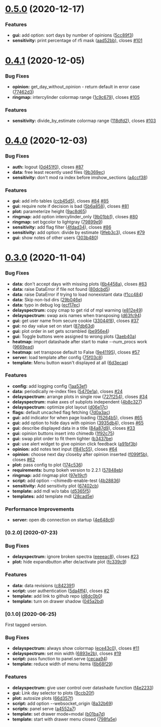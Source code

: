 # [0.5.0](https://github.com/chime-experiment/bondia/compare/v0.4.1...v0.5.0) (2020-12-17)


### Features

* **gui:** add option: sort days by number of opinions ([5cc89f3](https://github.com/chime-experiment/bondia/commit/5cc89f3b14570945064f737cc6bb5eefc1771c1b))
* **sensitivity:** print percentage of rfi mask ([aad52bb](https://github.com/chime-experiment/bondia/commit/aad52bbfd1e852ae2a34ed630b97fdc06d803507)), closes [#101](https://github.com/chime-experiment/bondia/issues/101)



# [0.4.1](https://github.com/chime-experiment/bondia/compare/v0.4.0...v0.4.1) (2020-12-05)


### Bug Fixes

* **opinion:** get_day_without_opinion - return default in error case ([77462d3](https://github.com/chime-experiment/bondia/commit/77462d3911328c3fe670da08559e93f36e6a44c0))
* **ringmap:** intercylinder colormap range ([1c9c679](https://github.com/chime-experiment/bondia/commit/1c9c6798046a840c6aa8430a63d3e758254f2860)), closes [#105](https://github.com/chime-experiment/bondia/issues/105)


### Features

* **sensitivity:** divide_by_estimate colormap range ([118dfd2](https://github.com/chime-experiment/bondia/commit/118dfd2361f1c1d7e4cae3d6f69594e394536c8b)), closes [#103](https://github.com/chime-experiment/bondia/issues/103)



# [0.4.0](https://github.com/chime-experiment/bondia/compare/v0.3.0...v0.4.0) (2020-12-03)


### Bug Fixes

* **auth:** logout ([0d451f0](https://github.com/chime-experiment/bondia/commit/0d451f0d37fe00478e677e87b6259d1c73a92615)), closes [#87](https://github.com/chime-experiment/bondia/issues/87)
* **data:** free least recently used files ([9b369ec](https://github.com/chime-experiment/bondia/commit/9b369ec91c52c81c536973a72b2363f6edeefae9))
* **sensitivity:** don't mod ra index before imshow_sections ([a4ccf38](https://github.com/chime-experiment/bondia/commit/a4ccf384558c02a40b6d7d1e7fe6dcf415f11d72))


### Features

* **gui:** add info tables ([ccb45d5](https://github.com/chime-experiment/bondia/commit/ccb45d54baafa4cdf3bd56dbdbabb6e38e184622)), closes [#84](https://github.com/chime-experiment/bondia/issues/84) [#85](https://github.com/chime-experiment/bondia/issues/85)
* **gui:** require note if decision is bad ([5b6a858](https://github.com/chime-experiment/bondia/commit/5b6a8583537c5ae9d8d321244e9837813795bfca)), closes [#81](https://github.com/chime-experiment/bondia/issues/81)
* **plot:** parameterize height ([9ac8d65](https://github.com/chime-experiment/bondia/commit/9ac8d65874ed5d2f3a94adc140fd8941ecde743d))
* **ringmap:** add option intercylinder_only ([9b01bb1](https://github.com/chime-experiment/bondia/commit/9b01bb1c5488edaa500abee668cc38000c3e6408)), closes [#80](https://github.com/chime-experiment/bondia/issues/80)
* **ringmap:** set bgcolor to lightgray ([79899e9](https://github.com/chime-experiment/bondia/commit/79899e9ed6634472f8cc6d0ff1e966108392e486))
* **sensitivity:** add flag filter ([4fdad34](https://github.com/chime-experiment/bondia/commit/4fdad342fce40089e3c703a06e9ad40909a3f918)), closes [#86](https://github.com/chime-experiment/bondia/issues/86)
* **sensitivity:** add option: divide by estimate ([9feb3c3](https://github.com/chime-experiment/bondia/commit/9feb3c39d3a245da23d438b9fbfc56a0a8629b62)), closes [#79](https://github.com/chime-experiment/bondia/issues/79)
* **gui:** show notes of other users ([303b480](https://github.com/chime-experiment/bondia/commit/303b480b0600bd7d261c6f7b829cf18259e711c2))



# [0.3.0](https://github.com/chime-experiment/bondia/compare/v0.2.0...v0.3.0) (2020-11-04)


### Bug Fixes

* **data:** don't accept days with missing plots ([6b4458a](https://github.com/chime-experiment/bondia/commit/6b4458a986bea16dfc2852f961d28519bb69031a)), closes [#63](https://github.com/chime-experiment/bondia/issues/63)
* **data:** raise DataError if file not found ([80dcbd5](https://github.com/chime-experiment/bondia/commit/80dcbd5d116cff02587e9e351f9449ede1913d88))
* **data:** raise DataError if trying to load nonexistant data ([f1cc484](https://github.com/chime-experiment/bondia/commit/f1cc4846a3ae571036d08eddc862a3465c5c260a))
* **data:** Skip non-lsd dirs ([29b046e](https://github.com/chime-experiment/bondia/commit/29b046e539bb72c3bf8ca1dde01bead924a7ad44))
* **data:** typo in debug log ([ecf17ec](https://github.com/chime-experiment/bondia/commit/ecf17ecc70f01faad75f1b5a285cfea7f19ab96a))
* **delayspectrum:** copy cmap to get rid of mpl warning ([e812e49](https://github.com/chime-experiment/bondia/commit/e812e49bb1d7a1015c54865c9e6b9206d77469ef))
* **delayspectrum:** swap axis names when transposing ([d63fc94](https://github.com/chime-experiment/bondia/commit/d63fc94779420922d85f8fe07e5e4f44353f770e))
* **gui:** get user name from secure cookie ([33044f8](https://github.com/chime-experiment/bondia/commit/33044f8a1b28be9266d51d82c64e738e5b986597)), closes [#37](https://github.com/chime-experiment/bondia/issues/37)
* **gui:** no day value set on start ([87db63d](https://github.com/chime-experiment/bondia/commit/87db63de4b71993c3190f7e60088cc08c84a0107))
* **gui:** plot order in set gets scrambled ([be956e4](https://github.com/chime-experiment/bondia/commit/be956e447cae55289ec7c11ef4cf8f489e99295e))
* **gui:** Toggle buttons were assigned to wrong plots ([3aeb40a](https://github.com/chime-experiment/bondia/commit/3aeb40ad0bcec9e3368412a1b1bbf3edc6da0304))
* **heatmap:** import datashade after start to make --num_procs work ([9669ead](https://github.com/chime-experiment/bondia/commit/9669ead3b4dfc417fd35978a2509323e99cfddc0))
* **heatmap:** set transpose default to False ([9e41195](https://github.com/chime-experiment/bondia/commit/9e4119510d221bfd4f47eb88a9675ee64f58256e)), closes [#57](https://github.com/chime-experiment/bondia/issues/57)
* **server:** load template after config ([75f03c8](https://github.com/chime-experiment/bondia/commit/75f03c8c449f0a4621bfd02f0cd3c482547362cb))
* **template:** Menu button wasn't displayed at all ([6d3ecae](https://github.com/chime-experiment/bondia/commit/6d3ecaea48ed38822748b9851e73e2f810b1b1f6))


### Features

* **config:** add logging config ([1aa53ef](https://github.com/chime-experiment/bondia/commit/1aa53efd997d83f35847fb0bd5212db71b48b36a))
* **data:** periodically re-index files ([5470e1a](https://github.com/chime-experiment/bondia/commit/5470e1a9be39245c4864dd64756bd1bbbcd75313)), closes [#24](https://github.com/chime-experiment/bondia/issues/24)
* **delayspectrum:** arrange plots in single row ([727f254](https://github.com/chime-experiment/bondia/commit/727f2546465c66869e5677fb46d9b5395a34408e)), closes [#34](https://github.com/chime-experiment/bondia/issues/34)
* **delayspectrum:** make axes of subplots independent ([4b8c327](https://github.com/chime-experiment/bondia/commit/4b8c3273af2649e012de9d3eee77bcb4bce81b5e))
* **delayspectrum:** optimize plot layout ([d06e17c](https://github.com/chime-experiment/bondia/commit/d06e17cab33f549694abdad3b9e77a1c1b48b454))
* **flags:** default uncached flag fetching ([7d0a3ac](https://github.com/chime-experiment/bondia/commit/7d0a3ac6b79937752c4ae7cff221bfd97e47d2a1))
* **gui:** add indicator for when page loading ([15264b5](https://github.com/chime-experiment/bondia/commit/15264b5b80c921c633132fa8007004fb89f82b33)), closes [#65](https://github.com/chime-experiment/bondia/issues/65)
* **gui:** add option to hide days with opinion ([3935db4](https://github.com/chime-experiment/bondia/commit/3935db4bf8489dcbaa62df0b93c0a720e5c1745f)), closes [#65](https://github.com/chime-experiment/bondia/issues/65)
* **gui:** describe displayed data in a title ([84a87d9](https://github.com/chime-experiment/bondia/commit/84a87d9002304010e30683a46be7e640635079c6)), closes [#33](https://github.com/chime-experiment/bondia/issues/33)
* **gui:** opinion buttons insert into chimedb ([1f92c75](https://github.com/chime-experiment/bondia/commit/1f92c75b58ef05f95e70a3ff7902331aff0073cf))
* **gui:** swap plot order to fit them tighter ([b3437be](https://github.com/chime-experiment/bondia/commit/b3437be14deb2bd24c182f1f21e088df6577931d))
* **gui:** use alert widget to give opinion click feedback ([a91bf3b](https://github.com/chime-experiment/bondia/commit/a91bf3b0646e2443a51f18b767ad53dc78bb8c83))
* **opinion:** add notes text input ([f841c55](https://github.com/chime-experiment/bondia/commit/f841c5548a6ef0b6b69c31a116d6dbcf412849d7)), closes [#64](https://github.com/chime-experiment/bondia/issues/64)
* **opinion:** choose next day closeby after opinion inserted ([f099f5b](https://github.com/chime-experiment/bondia/commit/f099f5bcf1e7f67db112ecc3c7b9a3f36337ffd8)), closes [#62](https://github.com/chime-experiment/bondia/issues/62)
* **plot:** pass config to plot ([174c536](https://github.com/chime-experiment/bondia/commit/174c5366bc44f51e5a9a2356a45660e6b29ab520))
* **requirements:** bump bokeh version to 2.2.1 ([57848eb](https://github.com/chime-experiment/bondia/commit/57848eb96adac05a02bbf75f81712975cb56a074))
* **ringmap:** add ringmap plot ([97e19cf](https://github.com/chime-experiment/bondia/commit/97e19cf8e392a224902ecde6b39cbc1e303a70aa))
* **script:** add option --chimedb-enable-test ([4b28836](https://github.com/chime-experiment/bondia/commit/4b28836b73721f7c4217ebac34e23bdb13c7a537))
* **sensitivity:** Add sensitivity plot ([67402cb](https://github.com/chime-experiment/bondia/commit/67402cb7f1d254d4d2c05a6911a18b65c640d27a))
* **template:** add mdl w/o tabs ([d5365f5](https://github.com/chime-experiment/bondia/commit/d5365f56dfd3562e4ab3ee7b9c910e5c3ae138de))
* **templates:** add template mdl ([28cad5e](https://github.com/chime-experiment/bondia/commit/28cad5e73458f7bc8e5036a36e78152d10092cdb))


### Performance Improvements

* **server:** open db connection on startup ([4e648c6](https://github.com/chime-experiment/bondia/commit/4e648c68e98b7160a98c302386d9b56845b69adb))



### [0.2.0]  (2020-07-23)


### Bug Fixes

* **delayspectrum:** ignore broken spectra ([eeeeac8](https://github.com/chime-experiment/bondia/commit/eeeeac8c4abad2a860b9faf036eae98664b74af5)), closes [#23](https://github.com/chime-experiment/bondia/issues/23)
* **plot:** hide expandbutton after de/activate plot ([fc339c9](https://github.com/chime-experiment/bondia/commit/fc339c9c5c7a9544aa19e9bb85a8f69e9b546b22))


### Features

* **data:** data revisions ([c842391](https://github.com/chime-experiment/bondia/commit/c8423910d58976650a914b20d5b9e0129e9f82d7))
* **script:** user authentication ([5da4ff4](https://github.com/chime-experiment/bondia/commit/5da4ff4499790359fee94f7662c7471857e78b90)), closes [#2](https://github.com/chime-experiment/bondia/issues/2)
* **template:** add link to github repo ([d8dc0b0](https://github.com/chime-experiment/bondia/commit/d8dc0b0e8dda598bc1dbf289898e942d793e6683))
* **template:** turn on drawer shadow ([045a2bd](https://github.com/chime-experiment/bondia/commit/045a2bd058cfe608e9dc3c9f84eaa8c0876ea176))



### [0.1.0] (2020-06-25)

First tagged version.

### Bug Fixes

* **delayspectrum:** always show colormap ([ece43c0](https://github.com/chime-experiment/bondia/commit/ece43c0d07649a505472b2c8bab5e229bad5a031)), closes [#11](https://github.com/chime-experiment/bondia/issues/11)
* **delayspectrum:** set min width ([6893e2b](https://github.com/chime-experiment/bondia/commit/6893e2bf43f48b3398392fb4e784d02a9b391c52)), closes [#19](https://github.com/chime-experiment/bondia/issues/19)
* **script:** pass function to panel.serve ([cecaa94](https://github.com/chime-experiment/bondia/commit/cecaa94c242e261e1d0f6f96cfdd68e4edbf423a))
* **template:** reduce width of menu items ([6b68f29](https://github.com/chime-experiment/bondia/commit/6b68f29190484fed0a74f7c87718600648d46adf))


### Features

* **delayspectrum:** give user control over datashade function ([f4e2233](https://github.com/chime-experiment/bondia/commit/f4e22330b5b50453e81a1027279b9ab41a266a8f))
* **gui:** Link day selector to plots ([9ccb20f](https://github.com/chime-experiment/bondia/commit/9ccb20f4dfdcd4d52ace11c20f06e47b776bbd25))
* **plot:** autosize plots ([66d357f](https://github.com/chime-experiment/bondia/commit/66d357fe8c90bbd971d8661206436c232dbffa33))
* **script:** add option --websocket_origin ([8a32b69](https://github.com/chime-experiment/bondia/commit/8a32b6920c9d3f75faf0e05f27e6dadf65d353e9))
* **scripts:** panel serve ([a4552a7](https://github.com/chime-experiment/bondia/commit/a4552a79e584ab32f40e1d1fd911c9948266e2a8))
* **template:** set drawer mode=modal ([b01ba7d](https://github.com/chime-experiment/bondia/commit/b01ba7d93c4238220096374e22f45a3286000d6f))
* **template:** start with drawer menu closed ([798fa5e](https://github.com/chime-experiment/bondia/commit/798fa5e3bd62d1a74f0f3e36ca7b85470571aaf2))



